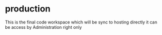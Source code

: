 # production
This is the final code workspace which will be sync to hosting directly it can be access by Administration right only 
